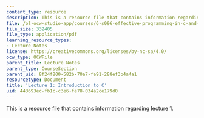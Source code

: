 ```yaml
---
content_type: resource
description: This is a resource file that contains information regarding lecture 1.
file: /ol-ocw-studio-app/courses/6-s096-effective-programming-in-c-and-c-january-iap-2014/443693ecfb1cc3e6fe78034a2ce179d0_MIT6_S096IAP14_Lecture1.pdf
file_size: 332405
file_type: application/pdf
learning_resource_types:
- Lecture Notes
license: https://creativecommons.org/licenses/by-nc-sa/4.0/
ocw_type: OCWFile
parent_title: Lecture Notes
parent_type: CourseSection
parent_uid: 8f24f800-582b-70a7-fe91-288ef3b4a4a1
resourcetype: Document
title: 'Lecture 1: Introduction to C'
uid: 443693ec-fb1c-c3e6-fe78-034a2ce179d0
---
```

This is a resource file that contains information regarding lecture 1.